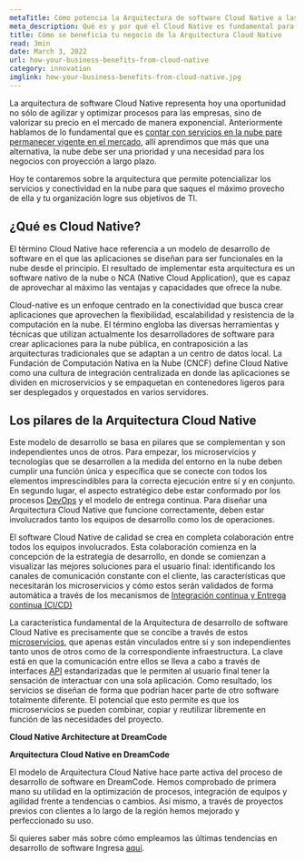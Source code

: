 ```yaml
---
metaTitle: Cómo potencia la Arquitectura de software Cloud Native a las compañías
meta_description: Qué es y por qué el Cloud Native es fundamental para la escalabilidad de una compañía y su valorización a largo plazo.
title: Cómo se beneficia tu negocio de la Arquitectura Cloud Native
read: 3min
date: March 3, 2022
url: how-your-business-benefits-from-cloud-native
category: innovation
imglink: how-your-business-benefits-from-cloud-native.jpg
---
```


La arquitectura de software Cloud Native representa hoy una oportunidad no sólo de agilizar y optimizar procesos para las empresas, sino de valorizar su precio en el mercado de manera exponencial. Anteriormente hablamos de lo fundamental que es [contar con servicios en la nube pare permanecer vigente en el mercado](https://www.dreamcodesoft.com/es/blog/types-of-cloud-applications-how-to-benefit-from-them), allí aprendimos que más que una alternativa, la nube debe ser una prioridad y una necesidad para los negocios con proyección a largo plazo.

Hoy te contaremos sobre la arquitectura que permite potencializar los servicios y conectividad en la nube para que saques el máximo provecho de ella y tu organización logre sus objetivos de TI.

## ¿Qué es Cloud Native?

El término Cloud Native hace referencia a un modelo de desarrollo de software en el que las aplicaciones se diseñan para ser funcionales en la nube desde el principio. El resultado de implementar esta arquitectura es un software nativo de la nube o NCA (Native Cloud Application), que es capaz de aprovechar al máximo las ventajas y capacidades que ofrece la nube.

Cloud-native es un enfoque centrado en la conectividad que busca crear aplicaciones que aprovechen la flexibilidad, escalabilidad y resistencia de la computación en la nube. El término engloba las diversas herramientas y técnicas que utilizan actualmente los desarrolladores de software para crear aplicaciones para la nube pública, en contraposición a las arquitecturas tradicionales que se adaptan a un centro de datos local. La Fundación de Computación Nativa en la Nube (CNCF) define Cloud Native como una cultura de integración centralizada en donde las aplicaciones se dividen en microservicios y se empaquetan en contenedores ligeros para ser desplegados y orquestados en varios servidores.

## Los pilares de la Arquitectura Cloud Native

Este modelo de desarrollo se basa en pilares que se complementan y son independientes unos de otros. Para empezar, los microservicios y tecnologías que se desarrollen a la medida del entorno en la nube deben cumplir una función única y específica que se conecte con todos los elementos imprescindibles para la correcta ejecución entre sí y en conjunto. En segundo lugar, el aspecto estratégico debe estar conformado por los procesos [DevOps](https://www.dreamcodesoft.com/es/blog/devops-the-recipe-of-success-software-development-for-companies) y el modelo de entrega continua. Para diseñar una Arquitectura Cloud Native que funcione correctamente, deben estar involucrados tanto los equipos de desarrollo como los de operaciones.

El software Cloud Native de calidad se crea en completa colaboración entre todos los equipos involucrados. Esta colaboración comienza en la concepción de la estrategia de desarrollo, en donde se comienzan a visualizar las mejores soluciones para el usuario final: identificando los canales de comunicación constante con el cliente, las características que necesitarán los microservicios y cómo estos serán validados de forma automática a través de los mecanismos de [Integración continua y Entrega continua (CI/CD)](https://www.dreamcodesoft.com/es/blog/continuous-integration-and-continuous-delivery)

La característica fundamental de la Arquitectura de desarrollo de software Cloud Native es precisamente que se concibe a través de estos [microservicios](https://www.dreamcodesoft.com/es/blog/everything-you-need-to-know-about-microservices), que apenas están vinculados entre sí y son independientes tanto unos de otros como de la correspondiente infraestructura. La clave está en que la comunicación entre ellos se lleva a cabo a través de interfaces [API](https://www.dreamcodesoft.com/es/blog/API-driven-Architecture-simplifying-software-development) estandarizadas que le permiten al usuario final tener la sensación de interactuar con una sola aplicación. Como resultado, los servicios se diseñan de forma que podrían hacer parte de otro software totalmente diferente. El potencial que esto permite es que los microservicios se pueden combinar, copiar y reutilizar libremente en función de las necesidades del proyecto.

**Cloud Native Architecture at DreamCode**

**Arquitectura Cloud Native en DreamCode**

El modelo de Arquitectura Cloud Native hace parte activa del proceso de desarrollo de software en DreamCode. Hemos comprobado de primera mano su utilidad en la optimización de procesos, integración de equipos y agilidad frente a tendencias o cambios. Así mismo, a través de proyectos previos con clientes a lo largo de la región hemos mejorado y perfeccionado su uso.

Si quieres saber más sobre cómo empleamos las últimas tendencias en desarrollo de software Ingresa [aquí](https://www.dreamcodesoft.com/es/services).
